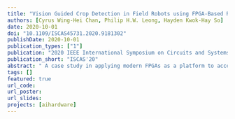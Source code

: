 ```yaml
---
title: "Vision Guided Crop Detection in Field Robots using FPGA-Based Reconfigurable Computers"
authors: [Cyrus Wing-Hei Chan, Philip H.W. Leong, Hayden Kwok-Hay So]
date: 2020-10-01
doi: "10.1109/ISCAS45731.2020.9181302"
publishDate: 2020-10-01
publication_types: ["1"]
publication: "2020 IEEE International Symposium on Circuits and Systems (ISCAS)"
publication_short: "ISCAS'20"
abstract: " A case study in applying modern FPGAs as a platform to accelerate intelligent vision-guided crop detection in agricultural field robots is presented. A state-of-the-art YOLOv3 object detection neural network was adapted to detect broccoli and cauliflower in image dataset obtained from autonomous agricultural robots. A baseline floating point implementation achieved 96 % mAP, and an efficient, quantized implementation suitable for FPGA implementation achieved 92 % mAP. The proposed FPGA solution achieved 136.86 ms inference latency while consuming 12.43 W in a low latency setup, and 28.48 frames per second while consuming 17.78 W in a high throughput setup. Compared to an embedded GPU implementation of the same task, the FPGA solution is 4.12 times more power-efficient and offers 6.85 times higher throughput, translating to faster and longer operation of a battery-powered field robot."
tags: []
featured: true
url_code: 
url_poster: 
url_slides: 
projects: [aihardware]
---
```

